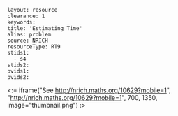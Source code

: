 ````
layout: resource
clearance: 1
keywords:
title: 'Estimating Time'
alias: problem
source: NRICH
resourceType: RT9
stids1: 
  - s4
stids2:
pvids1:
pvids2:

````

<:= iframe("See http://nrich.maths.org/10629?mobile=1", "http://nrich.maths.org/10629?mobile=1", 700, 1350, image="thumbnail.png") :>

